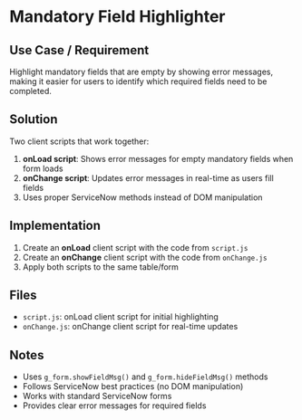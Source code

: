 # Mandatory Field Highlighter

## Use Case / Requirement
Highlight mandatory fields that are empty by showing error messages, making it easier for users to identify which required fields need to be completed.

## Solution
Two client scripts that work together:
1. **onLoad script**: Shows error messages for empty mandatory fields when form loads
2. **onChange script**: Updates error messages in real-time as users fill fields
3. Uses proper ServiceNow methods instead of DOM manipulation

## Implementation
1. Create an **onLoad** client script with the code from `script.js`
2. Create an **onChange** client script with the code from `onChange.js`
3. Apply both scripts to the same table/form

## Files
- `script.js`: onLoad client script for initial highlighting
- `onChange.js`: onChange client script for real-time updates

## Notes
- Uses `g_form.showFieldMsg()` and `g_form.hideFieldMsg()` methods
- Follows ServiceNow best practices (no DOM manipulation)
- Works with standard ServiceNow forms
- Provides clear error messages for required fields